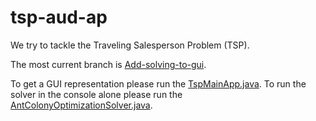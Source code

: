 # tsp-aud-ap
We try to tackle the Traveling Salesperson Problem (TSP).

The most current branch is [Add-solving-to-gui](https://github.com/ShadowCreator250/tsp-aud-ap/tree/Add-solving-to-gui).

To get a GUI representation please run the [TspMainApp.java](https://github.com/ShadowCreator250/tsp-aud-ap/blob/Add-solving-to-gui/src/main/java/tsp/TspMainApp.java).
To run the solver in the console alone please run the [AntColonyOptimizationSolver.java](https://github.com/ShadowCreator250/tsp-aud-ap/blob/Add-solving-to-gui/src/main/java/tsp/solver/AntColonyOptimizationSolver.java).
